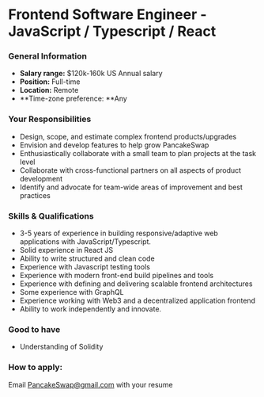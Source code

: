 # Frontend Software Engineer - JavaScript / Typescript / React

### **General Information**

* **Salary range:** $120k-160k US Annual salary
* **Position:** Full-time
* **Location:** Remote
* **Time-zone preference: **Any

### Your Responsibilities

* Design, scope, and estimate complex frontend products/upgrades
* Envision and develop features to help grow PancakeSwap
* Enthusiastically collaborate with a small team to plan projects at the task level
* Collaborate with cross-functional partners on all aspects of product development
* Identify and advocate for team-wide areas of improvement and best practices

### Skills & Qualifications

* 3-5 years of experience in building responsive/adaptive web applications with JavaScript/Typescript. 
* Solid experience in React JS
* Ability to write structured and clean code
* Experience with Javascript testing tools
* Experience with modern front-end build pipelines and tools
* Experience with defining and delivering scalable frontend architectures
* Some experience with GraphQL
* Experience working with Web3 and a decentralized application frontend
* Ability to work independently and innovate.

### Good to have

* Understanding of Solidity

### How to apply:

Email PancakeSwap@gmail.com with your resume
